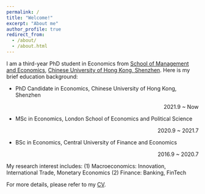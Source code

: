 ```yaml
---
permalink: /
title: "Welcome!"
excerpt: "About me"
author_profile: true
redirect_from: 
  - /about/
  - /about.html
---
```


I am a third-year PhD student in Economics from [School of Management and Economics](https://sme.cuhk.edu.cn/), [Chinese University of Hong Kong, Shenzhen](https://www.cuhk.edu.cn/zh-hans). Here is my brief education background:

* PhD Candidate in Economics,   Chinese University of Hong Kong, Shenzhen           <p align="right">2021.9 ~ Now</p>
* MSc in Economics,             London School of Economics and Political Science    <p align="right">2020.9 ~ 2021.7</p>
* BSc in Economics,             Central University of Finance and Economics         <p align="right">2016.9 ~ 2020.7</p>

My research interest includes:
(1) Macroeconomics: Innovation, International Trade, Monetary Economics
(2) Finance: Banking, FinTech

For more details, please refer to my [CV](../assets/Curriculum_Vitae.pdf).
